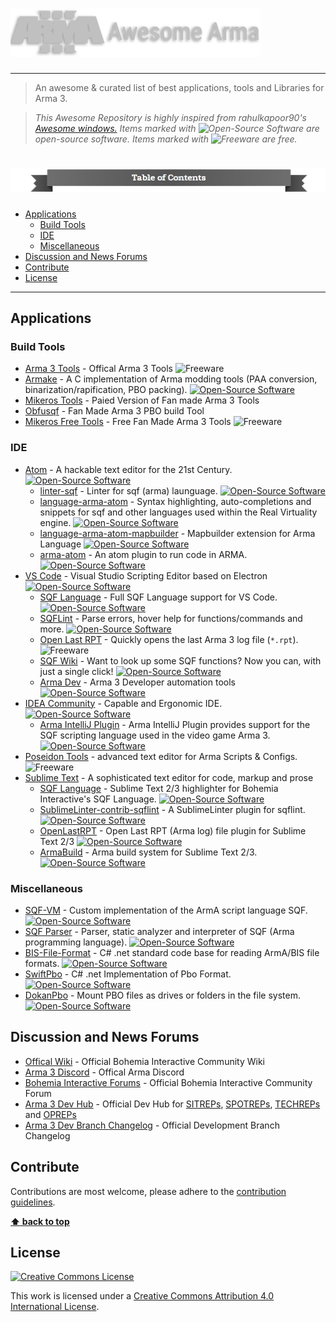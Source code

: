 # <img src="https://raw.githubusercontent.com/jokoho48/Awesome-Arma/master/media/main-awesomeArma.png" width="400" alt="awesome arma 3">

------

> An awesome & curated list of best applications, tools and Libraries for Arma 3.

> *This Awesome Repository is highly inspired from rahulkapoor90's [Awesome windows.](https://github.com/Awesome-Windows "Awesome windows")*
> *Items marked with ![Open-Source Software][OSS Icon] are open-source software. Items marked with ![Freeware][Freeware Icon] are free.*



# <img src="https://raw.githubusercontent.com/jokoho48/Awesome-Arma/master/media/TOC.png" alt="table of contents">

- [Applications](#Applications)
  - [Build Tools](#Build_Tools)
  - [IDE](#IDE)
  - [Miscellaneous](#Miscellaneous)
- [Discussion and News Forums](#Discussion_and_News_Forums)
- [Contribute](#Contribute)
- [License](#License)

------

## Applications

### Build Tools

- [Arma 3 Tools](https://store.steampowered.com/app/233800/Arma_3_Tools/) - Offical Arma 3 Tools ![Freeware][Freeware Icon]
- [Armake](https://github.com/KoffeinFlummi/armake) - A C implementation of Arma modding tools (PAA conversion, binarization/rapification, PBO packing). [![Open-Source Software][OSS Icon]](https://github.com/KoffeinFlummi/armake)
- [Mikeros Tools](https://armaservices.maverick-applications.com/Products/MikerosDosTools/) - Paied Version of Fan made Arma 3 Tools
- [Obfusqf](https://obfusqf.com/) - Fan Made Arma 3 PBO build Tool
- [Mikeros Free Tools](https://armaservices.maverick-applications.com/Products/MikerosDosTools/FileBrowserFree) - Free Fan Made Arma 3 Tools ![Freeware][Freeware Icon]

### IDE

- [Atom](https://atom.io/) - A hackable text editor for the 21st Century. [![Open-Source Software][OSS Icon]](https://github.com/atom/atom)
  - [linter-sqf](https://atom.io/packages/linter-sqf) - Linter for sqf (arma) launguage. [![Open-Source Software][OSS Icon]](https://github.com/LordGolias/linter-sqf)
  - [language-arma-atom](https://atom.io/packages/language-arma-atom) - Syntax highlighting, auto-completions and snippets for sqf and other languages used within the Real Virtuality engine. [![Open-Source Software][OSS Icon]](https://atom.io/packages/language-arma-atom)
  - [language-arma-atom-mapbuilder](https://atom.io/packages/language-arma-atom-mapbuilder) - Mapbuilder extension for Arma Language [![Open-Source Software][OSS Icon]](https://github.com/Adanteh/language-arma-atom-mapbuilder)
  - [arma-atom](https://atom.io/packages/arma-atom) - An atom plugin to run code in ARMA. [![Open-Source Software][OSS Icon]](https://github.com/maca134/arma-atom)
- [VS Code](https://code.visualstudio.com/) - Visual Studio Scripting Editor based on Electron[![Open-Source Software][OSS Icon]](https://github.com/microsoft/vscode)
  - [SQF Language](https://marketplace.visualstudio.com/items?itemName=Armitxes.sqf) - Full SQF Language support for VS Code. [![Open-Source Software][OSS Icon]](https://github.com/Armitxes/VSCode_SQF)
  - [SQFLint](https://marketplace.visualstudio.com/items?itemName=skacekachna.sqflint) - Parse errors, hover help for functions/commands and more. [![Open-Source Software][OSS Icon]](https://github.com/SkaceKamen/vscode-sqflint)
  - [Open Last RPT](https://marketplace.visualstudio.com/items?itemName=bux578.vscode-openlastrpt) - Quickly opens the last Arma 3 log file (`*.rpt`). ![Freeware][Freeware Icon]
  - [SQF Wiki](https://marketplace.visualstudio.com/items?itemName=EelisLynne.sqf-wiki) - Want to look up some SQF functions? Now you can, with just a single click! [![Open-Source Software][OSS Icon]](https://github.com/eelislynne/SQF-Wiki-VSC)
  - [Arma Dev](https://marketplace.visualstudio.com/items?itemName=ole1986.arma-dev) - Arma 3 Developer automation tools[![Open-Source Software][OSS Icon]](https://github.com/ole1986/vscode-arma-dev)
- [IDEA Community](https://www.jetbrains.com/idea) - Capable and Ergonomic IDE. [![Open-Source Software][OSS Icon]](https://github.com/JetBrains/intellij-community)
  - [Arma IntelliJ Plugin](https://plugins.jetbrains.com/plugin/9254-arma-intellij-plugin) - Arma IntelliJ Plugin provides support for the SQF scripting language used in the video game Arma 3.[![Open-Source Software][OSS Icon]](https://github.com/kayler-renslow/arma-intellij-plugin)
- [Poseidon Tools](https://community.bistudio.com/wiki/Poseidon_Tools) - advanced text editor for Arma Scripts & Configs. ![Freeware][Freeware Icon]
- [Sublime Text](http://www.sublimetext.com/) - A sophisticated text editor for code, markup and prose
  - [SQF Language](https://packagecontrol.io/packages/SQF%20Language) - Sublime Text 2/3 highlighter for Bohemia Interactive's SQF Language. [![Open-Source Software][OSS Icon]](https://github.com/JonBons/Sublime-SQF-Language)
  - [SublimeLinter-contrib-sqflint](https://packagecontrol.io/packages/SublimeLinter-contrib-sqflint) - A SublimeLinter plugin for sqflint. [![Open-Source Software][OSS Icon]](https://github.com/LordGolias/SublimeLinter-contrib-sqflint)
  - [OpenLastRPT](https://packagecontrol.io/packages/OpenLastRPT) - Open Last RPT (Arma log) file plugin for Sublime Text 2/3 [![Open-Source Software][OSS Icon]](https://github.com/jonpas/Sublime-OpenLastRPT)
  - [ArmaBuild](https://packagecontrol.io/packages/ArmaBuild) - Arma build system for Sublime Text 2/3. [![Open-Source Software][OSS Icon]](https://github.com/jonpas/Sublime-ArmaBuild)

### Miscellaneous

- [SQF-VM](https://github.com/SQFvm/vm) - Custom implementation of the ArmA script language SQF. [![Open-Source Software][OSS Icon]](https://github.com/SQFvm/vm)
- [SQF Parser](https://github.com/LordGolias/sqf) - Parser, static analyzer and interpreter of SQF (Arma programming language). [![Open-Source Software][OSS Icon]](https://github.com/LordGolias/sqf)
- [BIS-File-Format](https://github.com/Braini01/bis-file-formats) - C# .net standard code base for reading ArmA/BIS file formats. [![Open-Source Software][OSS Icon]](https://github.com/Braini01/bis-file-formats)
- [SwiftPbo](https://github.com/headswe/SwiftPbo) - C# .net Implementation of Pbo Format. [![Open-Source Software][OSS Icon]](https://github.com/headswe/SwiftPbo)
- [DokanPbo](https://github.com/Dahlgren/DokanPbo) - Mount PBO files as drives or folders in the file system. [![Open-Source Software][OSS Icon]](https://github.com/Dahlgren/DokanPbo)

## Discussion and News Forums 

- [Offical Wiki](https://community.bistudio.com/wiki/Main_Page) - Official Bohemia Interactive Community Wiki
- [Arma 3 Discord]() - Offical Arma Discord
- [Bohemia Interactive Forums](http://forums.bistudio.com/) - Official Bohemia Interactive Community Forum
- [Arma 3 Dev Hub](https://dev.arma3.com/) - Official Dev Hub for  [SITREPs](https://dev.arma3.com/sitrep), [SPOTREPs](https://dev.arma3.com/spotrep), [TECHREPs](https://dev.arma3.com/techrep) and [OPREPs](https://dev.arma3.com/oprep)
- [Arma 3 Dev Branch Changelog](https://forums.bistudio.com/topic/140837-development-branch-changelog/?do=getLastComment) - Official Development Branch Changelog

## Contribute

Contributions are most welcome, please adhere to the [contribution guidelines](Contributing.md).

**[⬆ back to top](#applications)**

## License

[![Creative Commons License](http://i.creativecommons.org/l/by/4.0/88x31.png)](http://creativecommons.org/licenses/by/4.0/)

This work is licensed under a [Creative Commons Attribution 4.0 International License](http://creativecommons.org/licenses/by/4.0/).

[Freeware Icon]: https://cdn.jsdelivr.net/gh/jokoho48/Awesome-Arma@cd6f6b271675898d4f67b020d613ca549dc9a552/media/free.svg
[OSS Icon]: https://cdn.jsdelivr.net/gh/jokoho48/Awesome-Arma@cd6f6b271675898d4f67b020d613ca549dc9a552/media/OSS.svg
